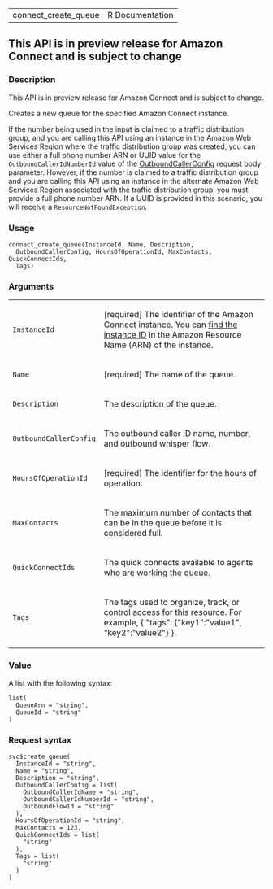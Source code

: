 <table style="width: 100%;">
<tbody>
<tr class="odd">
<td>connect_create_queue</td>
<td style="text-align: right;">R Documentation</td>
</tr>
</tbody>
</table>

## This API is in preview release for Amazon Connect and is subject to change

### Description

This API is in preview release for Amazon Connect and is subject to
change.

Creates a new queue for the specified Amazon Connect instance.

If the number being used in the input is claimed to a traffic
distribution group, and you are calling this API using an instance in
the Amazon Web Services Region where the traffic distribution group was
created, you can use either a full phone number ARN or UUID value for
the `OutboundCallerIdNumberId` value of the
[OutboundCallerConfig](https://docs.aws.amazon.com/connect/latest/APIReference/API_OutboundCallerConfig.html)
request body parameter. However, if the number is claimed to a traffic
distribution group and you are calling this API using an instance in the
alternate Amazon Web Services Region associated with the traffic
distribution group, you must provide a full phone number ARN. If a UUID
is provided in this scenario, you will receive a
`ResourceNotFoundException`.

### Usage

    connect_create_queue(InstanceId, Name, Description,
      OutboundCallerConfig, HoursOfOperationId, MaxContacts, QuickConnectIds,
      Tags)

### Arguments

<table>
<colgroup>
<col style="width: 35%" />
<col style="width: 65%" />
</colgroup>
<tbody>
<tr class="odd">
<td><code id="connect_create_queue_:_InstanceId">InstanceId</code></td>
<td><p>[required] The identifier of the Amazon Connect instance. You can
<a
href="https://docs.aws.amazon.com/connect/latest/adminguide/find-instance-arn.html">find
the instance ID</a> in the Amazon Resource Name (ARN) of the
instance.</p></td>
</tr>
<tr class="even">
<td><code id="connect_create_queue_:_Name">Name</code></td>
<td><p>[required] The name of the queue.</p></td>
</tr>
<tr class="odd">
<td><code
id="connect_create_queue_:_Description">Description</code></td>
<td><p>The description of the queue.</p></td>
</tr>
<tr class="even">
<td><code
id="connect_create_queue_:_OutboundCallerConfig">OutboundCallerConfig</code></td>
<td><p>The outbound caller ID name, number, and outbound whisper
flow.</p></td>
</tr>
<tr class="odd">
<td><code
id="connect_create_queue_:_HoursOfOperationId">HoursOfOperationId</code></td>
<td><p>[required] The identifier for the hours of operation.</p></td>
</tr>
<tr class="even">
<td><code
id="connect_create_queue_:_MaxContacts">MaxContacts</code></td>
<td><p>The maximum number of contacts that can be in the queue before it
is considered full.</p></td>
</tr>
<tr class="odd">
<td><code
id="connect_create_queue_:_QuickConnectIds">QuickConnectIds</code></td>
<td><p>The quick connects available to agents who are working the
queue.</p></td>
</tr>
<tr class="even">
<td><code id="connect_create_queue_:_Tags">Tags</code></td>
<td><p>The tags used to organize, track, or control access for this
resource. For example, { "tags": {"key1":"value1", "key2":"value2"}
}.</p></td>
</tr>
</tbody>
</table>

### Value

A list with the following syntax:

    list(
      QueueArn = "string",
      QueueId = "string"
    )

### Request syntax

    svc$create_queue(
      InstanceId = "string",
      Name = "string",
      Description = "string",
      OutboundCallerConfig = list(
        OutboundCallerIdName = "string",
        OutboundCallerIdNumberId = "string",
        OutboundFlowId = "string"
      ),
      HoursOfOperationId = "string",
      MaxContacts = 123,
      QuickConnectIds = list(
        "string"
      ),
      Tags = list(
        "string"
      )
    )

